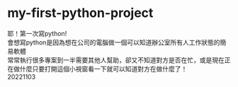 # my-first-python-project
耶！第一次寫python!<br>
會想寫python是因為想在公司的電腦做一個可以知道辦公室所有人工作狀態的簡易軟體<br>
常常執行很多專案到一半需要其他人幫助，卻又不知道對方是否在忙，或是現在正在做什麼只要打開這個小視窗看一下就可以知道對方在做什麼了！<br>
20221103
